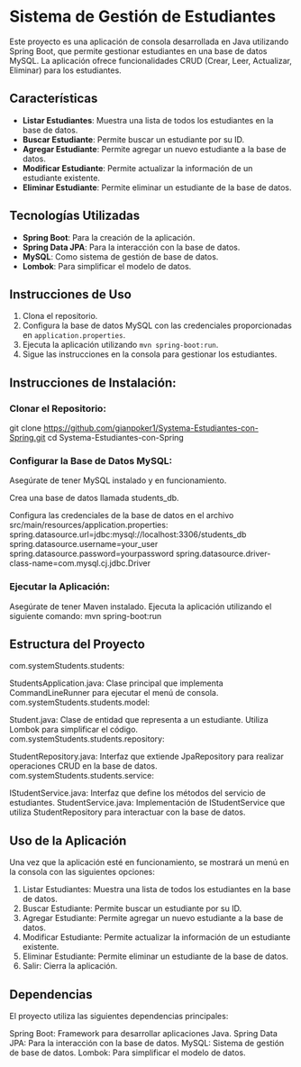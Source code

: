 # Sistema de Gestión de Estudiantes

Este proyecto es una aplicación de consola desarrollada en Java utilizando Spring Boot, que permite gestionar estudiantes en una base de datos MySQL. La aplicación ofrece funcionalidades CRUD (Crear, Leer, Actualizar, Eliminar) para los estudiantes.

## Características

- **Listar Estudiantes**: Muestra una lista de todos los estudiantes en la base de datos.
- **Buscar Estudiante**: Permite buscar un estudiante por su ID.
- **Agregar Estudiante**: Permite agregar un nuevo estudiante a la base de datos.
- **Modificar Estudiante**: Permite actualizar la información de un estudiante existente.
- **Eliminar Estudiante**: Permite eliminar un estudiante de la base de datos.

## Tecnologías Utilizadas

- **Spring Boot**: Para la creación de la aplicación.
- **Spring Data JPA**: Para la interacción con la base de datos.
- **MySQL**: Como sistema de gestión de base de datos.
- **Lombok**: Para simplificar el modelo de datos.

## Instrucciones de Uso

1. Clona el repositorio.
2. Configura la base de datos MySQL con las credenciales proporcionadas en `application.properties`.
3. Ejecuta la aplicación utilizando `mvn spring-boot:run`.
4. Sigue las instrucciones en la consola para gestionar los estudiantes.


## Instrucciones de Instalación:

### Clonar el Repositorio:
git clone https://github.com/gianpoker1/Systema-Estudiantes-con-Spring.git 
cd Systema-Estudiantes-con-Spring

### Configurar la Base de Datos MySQL:

Asegúrate de tener MySQL instalado y en funcionamiento.

Crea una base de datos llamada students_db.

Configura las credenciales de la base de datos en el archivo src/main/resources/application.properties:
spring.datasource.url=jdbc:mysql://localhost:3306/students_db
spring.datasource.username=your_user
spring.datasource.password=yourpassword
spring.datasource.driver-class-name=com.mysql.cj.jdbc.Driver

### Ejecutar la Aplicación:
Asegúrate de tener Maven instalado.
Ejecuta la aplicación utilizando el siguiente comando:
mvn spring-boot:run

## Estructura del Proyecto
com.systemStudents.students:

StudentsApplication.java: Clase principal que implementa CommandLineRunner para ejecutar el menú de consola.
com.systemStudents.students.model:

Student.java: Clase de entidad que representa a un estudiante. Utiliza Lombok para simplificar el código.
com.systemStudents.students.repository:

StudentRepository.java: Interfaz que extiende JpaRepository para realizar operaciones CRUD en la base de datos.
com.systemStudents.students.service:

IStudentService.java: Interfaz que define los métodos del servicio de estudiantes.
StudentService.java: Implementación de IStudentService que utiliza StudentRepository para interactuar con la base de datos.

## Uso de la Aplicación
Una vez que la aplicación esté en funcionamiento, se mostrará un menú en la consola con las siguientes opciones:

1. Listar Estudiantes: Muestra una lista de todos los estudiantes en la base de datos.
2. Buscar Estudiante: Permite buscar un estudiante por su ID.
3. Agregar Estudiante: Permite agregar un nuevo estudiante a la base de datos.
4. Modificar Estudiante: Permite actualizar la información de un estudiante existente.
5. Eliminar Estudiante: Permite eliminar un estudiante de la base de datos.
6. Salir: Cierra la aplicación.


## Dependencias
El proyecto utiliza las siguientes dependencias principales:

Spring Boot: Framework para desarrollar aplicaciones Java.
Spring Data JPA: Para la interacción con la base de datos.
MySQL: Sistema de gestión de base de datos.
Lombok: Para simplificar el modelo de datos.
